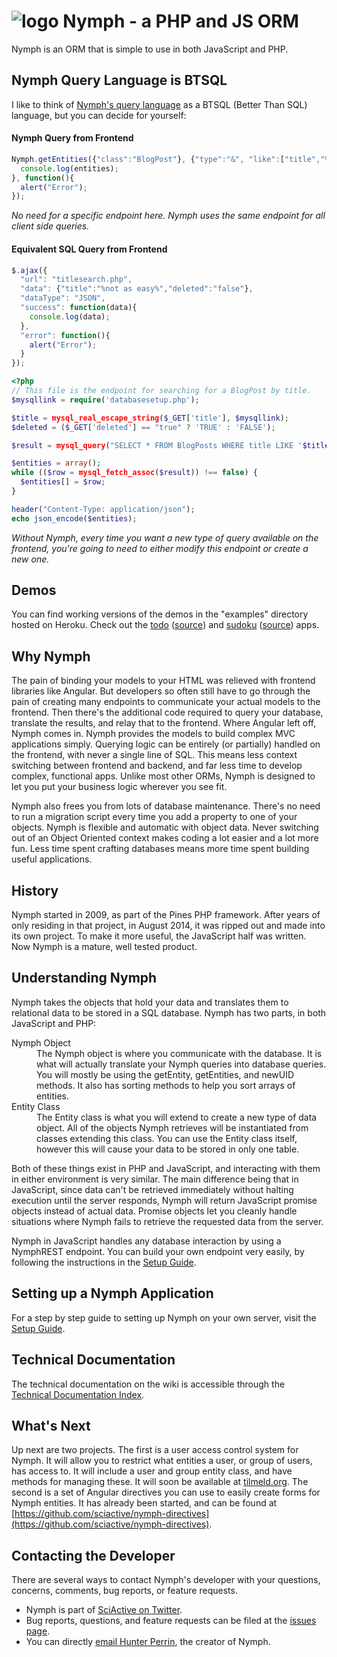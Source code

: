 # <img alt="logo" src="https://raw.githubusercontent.com/sciactive/2be-extras/master/logo/product-icon-40-bw.png" align="top" /> Nymph - a PHP and JS ORM

Nymph is an ORM that is simple to use in both JavaScript and PHP.

## Nymph Query Language is BTSQL

I like to think of [Nymph's query language](https://github.com/sciactive/nymph/wiki/Entity-Querying) as a BTSQL (Better Than SQL) language, but you can decide for yourself:

#### Nymph Query from Frontend

```js
Nymph.getEntities({"class":"BlogPost"}, {"type":"&", "like":["title","%easy%"], "data":["deleted",false]}).then(function(entities){
  console.log(entities);
}, function(){
  alert("Error");
});
```
*No need for a specific endpoint here. Nymph uses the same endpoint for all client side queries.*

#### Equivalent SQL Query from Frontend

```js
$.ajax({
  "url": "titlesearch.php",
  "data": {"title":"%not as easy%","deleted":"false"},
  "dataType": "JSON",
  "success": function(data){
    console.log(data);
  },
  "error": function(){
    alert("Error");
  }
});
```
```php
<?php
// This file is the endpoint for searching for a BlogPost by title.
$mysqllink = require('databasesetup.php');

$title = mysql_real_escape_string($_GET['title'], $mysqllink);
$deleted = ($_GET['deleted'] == "true" ? 'TRUE' : 'FALSE');

$result = mysql_query("SELECT * FROM BlogPosts WHERE title LIKE '$title' AND deleted=$deleted;", $mysqllink);

$entities = array();
while (($row = mysql_fetch_assoc($result)) !== false) {
  $entities[] = $row;
}

header("Content-Type: application/json");
echo json_encode($entities);
```
*Without Nymph, every time you want a new type of query available on the frontend, you're going to need to either modify this endpoint or create a new one.*

## Demos

You can find working versions of the demos in the "examples" directory hosted on Heroku. Check out the [todo](http://nymph-demo.herokuapp.com/examples/todo/) ([source](https://github.com/sciactive/nymph/tree/master/examples/todo)) and [sudoku](http://nymph-demo.herokuapp.com/examples/sudoku/) ([source](https://github.com/sciactive/nymph/tree/master/examples/sudoku)) apps.

## Why Nymph

The pain of binding your models to your HTML was relieved with frontend libraries like Angular. But developers so often still have to go through the pain of creating many endpoints to communicate your actual models to the frontend. Then there's the additional code required to query your database, translate the results, and relay that to the frontend. Where Angular left off, Nymph comes in. Nymph provides the models to build complex MVC applications simply. Querying logic can be entirely (or partially) handled on the frontend, with never a single line of SQL. This means less context switching between frontend and backend, and far less time to develop complex, functional apps. Unlike most other ORMs, Nymph is designed to let you put your business logic wherever you see fit.

Nymph also frees you from lots of database maintenance. There's no need to run a migration script every time you add a property to one of your objects. Nymph is flexible and automatic with object data. Never switching out of an Object Oriented context makes coding a lot easier and a lot more fun. Less time spent crafting databases means more time spent building useful applications.

## History

Nymph started in 2009, as part of the Pines PHP framework. After years of only residing in that project, in August 2014, it was ripped out and made into its own project. To make it more useful, the JavaScript half was written. Now Nymph is a mature, well tested product.

## Understanding Nymph

Nymph takes the objects that hold your data and translates them to relational data to be stored in a SQL database. Nymph has two parts, in both JavaScript and PHP:

<dl>
	<dt>Nymph Object</dt>
	<dd>The Nymph object is where you communicate with the database. It is what will actually translate your Nymph queries into database queries. You will mostly be using the getEntity, getEntities, and newUID methods. It also has sorting methods to help you sort arrays of entities.</dd>
	<dt>Entity Class</dt>
	<dd>The Entity class is what you will extend to create a new type of data object. All of the objects Nymph retrieves will be instantiated from classes extending this class. You can use the Entity class itself, however this will cause your data to be stored in only one table.</dd>
</dl>

Both of these things exist in PHP and JavaScript, and interacting with them in either environment is very similar. The main difference being that in JavaScript, since data can't be retrieved immediately without halting execution until the server responds, Nymph will return JavaScript promise objects instead of actual data. Promise objects let you cleanly handle situations where Nymph fails to retrieve the requested data from the server.

Nymph in JavaScript handles any database interaction by using a NymphREST endpoint. You can build your own endpoint very easily, by following the instructions in the [Setup Guide](https://github.com/sciactive/nymph/wiki/Setup-Guide).

## Setting up a Nymph Application

For a step by step guide to setting up Nymph on your own server, visit the [Setup Guide](https://github.com/sciactive/nymph/wiki/Setup-Guide).

## Technical Documentation

The technical documentation on the wiki is accessible through the [Technical Documentation Index](https://github.com/sciactive/nymph/wiki/Technical-Documentation).

## What's Next

Up next are two projects. The first is a user access control system for Nymph. It will allow you to restrict what entities a user, or group of users, has access to. It will include a user and group entity class, and have methods for managing these. It will soon be available at [tilmeld.org](http://tilmeld.org/). The second is a set of Angular directives you can use to easily create forms for Nymph entities. It has already been started, and can be found at [https://github.com/sciactive/nymph-directives](https://github.com/sciactive/nymph-directives).

## Contacting the Developer

There are several ways to contact Nymph's developer with your questions, concerns, comments, bug reports, or feature requests.

- Nymph is part of [SciActive on Twitter](http://twitter.com/SciActive).
- Bug reports, questions, and feature requests can be filed at the [issues page](https://github.com/sciactive/nymph/issues).
- You can directly [email Hunter Perrin](mailto:hunter@sciactive.com), the creator of Nymph.